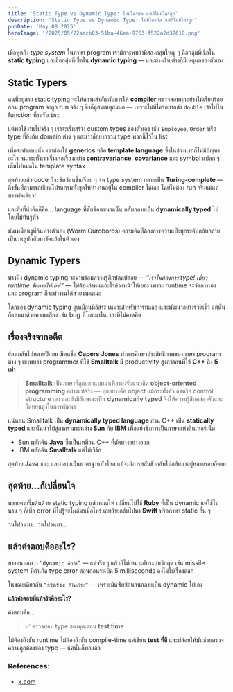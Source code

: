 ```yaml
---
title: 'Static Type vs Dynamic Type: ไม่มีใครผิด แต่ก็ไม่มีใครถูก'
description: 'Static Type vs Dynamic Type: ไม่มีใครผิด แต่ก็ไม่มีใครถูก'
pubDate: 'May 08 2025'
heroImage: '/2025/05/22aacb03-51ba-46ea-9763-f522a2d37619.png'
---
```


เมื่อพูดถึง *type system* ในภาษา program  เรามักจะพบว่ามีสองกลุ่มใหญ่ ๆ คือกลุ่มที่เชื่อใน **static typing** และอีกกลุ่มที่เชื่อใน **dynamic typing** — และต่างฝ่ายต่างก็มีเหตุผลของตัวเอง

## Static Typers

คนที่อยู่สาย static typing จะให้ความสำคัญกับการให้ **compiler** ตรวจสอบทุกอย่างให้เรียบร้อยก่อน program จะถูก run จริง ๆ ซึ่งก็ดูสมเหตุสมผล — เพราะไม่มีใครอยากส่ง `double` เข้าไปใน function ที่รอรับ `int`

แต่พอใช้งานไปจริง ๆ เราจะเริ่มสร้าง custom types ของตัวเอง เช่น `Employee`, `Order` หรือ type ที่อิงกับ domain ต่าง ๆ และเราก็อยากรวม type พวกนี้ไว้ใน list

เพื่อจะทำแบบนั้น เราต้องใช้ **generics** หรือ **template language** ซึ่งในช่วงแรกก็ไม่มีปัญหาอะไร จนกระทั่งเราเริ่มเจอเรื่องอย่าง **contravariance**, **covariance** และ symbol แปลก ๆ เต็มไปหมดใน template syntax

สุดท้ายแล้ว code ก็จะซับซ้อนขึ้นเรื่อย ๆ จน type system กลายเป็น **Turing-complete** — ถึงขั้นที่สามารถเขียนโปรแกรมทั้งชุดให้ทำงานอยู่ใน compiler ได้เลย โดยไม่ต้อง run จริงแม้แต่บรรทัดเดียว!

และสิ่งที่น่าคิดก็คือ... language ที่ซับซ้อนขนาดนั้น กลับกลายเป็น **dynamically typed** ไปโดยไม่ทันรู้ตัว

มันเหมือนงูที่กินหางตัวเอง (Worm Ouroboros) ความคิดที่ต้องการความเป๊ะทุกระดับกลับกลายเป็นวนลูปกลับมาขัดแย้งในตัวเอง

## Dynamic Typers

ทางฝั่ง dynamic typing จะมาพร้อมความรู้สึกปลดปล่อย — *“เราไม่ต้องการ type! เดี๋ยว runtime จัดการให้เอง!”* — ไม่ต้องกำหนดอะไรล่วงหน้าให้เยอะ เพราะ runtime จะจัดการเอง และ program ก็จะทำงานได้สวยงามเสมอ

โลกของ dynamic typing ดูเหมือนมีอิสระ เหมาะสำหรับการทดลองและพัฒนาอย่างรวดเร็ว แต่นั่นก็แลกมาด้วยความเสี่ยง เช่น bug ที่โผล่มาในเวลาที่ไม่คาดคิด

## เรื่องจริงจากอดีต

ย้อนกลับไปหลายปีก่อน มีคนชื่อ **Capers Jones** ทำการศึกษาประสิทธิภาพของภาษา program ต่าง ๆ เขาพบว่า programmer ที่ใช้ **Smalltalk** มี productivity สูงกว่าคนที่ใช้ **C++** ถึง **5 เท่า**

> **Smalltalk** เป็นภาษาที่ถูกออกแบบมาเพื่อรองรับแนวคิด **object-oriented programming** อย่างแท้จริง — ทุกอย่างคือ object แม้กระทั่งตัวเลขหรือ control structure เอง และยังมีลักษณะเป็น **dynamically typed** จึงให้ความรู้สึกคล่องตัวและยืดหยุ่นสูงในการพัฒนา

แน่นอน Smalltalk เป็น **dynamically typed language** ส่วน C++ เป็น **statically typed** และนั่นนำไปสู่สงครามระหว่าง **Sun** กับ **IBM** เพื่อแย่งชิงการเป็นภาษาแห่งอินเทอร์เน็ต

* Sun ผลักดัน **Java** ซึ่งเป็นเหมือน C++ ที่ตัดบางอย่างออก
* IBM ผลักดัน **Smalltalk** แต่ไม่เวิร์ก

สุดท้าย Java ชนะ และกลายเป็นมาตรฐานทั่วโลก แม้จะมีการสลับขั้วกลับไปกลับมาอยู่หลายรอบก็ตาม

## สุดท้าย...ก็เปลี่ยนใจ

หลายคนเริ่มต้นด้วย static typing แล้วหมดไฟ เปลี่ยนไปใช้ **Ruby** ที่เป็น dynamic
แต่ใช้ไปนาน ๆ ก็เบื่อ error ที่ไม่รู้จะโผล่มาเมื่อไหร่ เลยย้ายกลับไปหา **Swift** หรือภาษา static อื่น ๆ

วนไปวนมา…วนไปวนมา…

## แล้วคำตอบคืออะไร?

บางคนบอกว่า `“dynamic ดีกว่า”` — แต่จริง ๆ แล้วก็ไม่เหมาะกับระบบวิกฤต เช่น missile system ที่ถ้าเกิด type error ตอนก่อนระเบิด 5 milliseconds คงไม่ใช่เรื่องตลก

ในขณะเดียวกัน `“static ก็ไม่เวิร์ก”` — เพราะมันซับซ้อนจนกลายเป็น dynamic ไปเอง

**แล้วคำตอบที่แท้จริงคืออะไร?**

คำตอบคือ…

> ✅ ตรวจสอบ type ของคุณตอน **test time**

ไม่ต้องถึงขั้น runtime
ไม่ต้องถึงขั้น compile-time
แค่เขียน **test ที่ดี** และปล่อยให้มันช่วยตรวจความถูกต้องของ type — แค่นั้นก็พอแล้ว

### References:
- [x.com](https://x.com/unclebobmartin/status/1920433782563254776)
